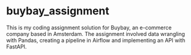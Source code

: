 # buybay_assignment
This is my coding assignment solution for Buybay, an e-commerce company based in Amsterdam.
The assignment involved data wrangling with Pandas, creating a pipeline in Airflow and implementing an API with FastAPI.
